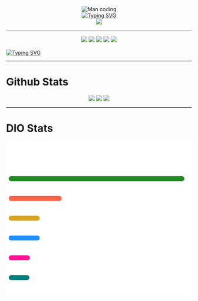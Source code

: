 
<div align="center">
  <img src="https://i.giphy.com/media/f3iwJFOVOwuy7K6FFw/giphy.webp" alt="Man coding" />
  <br />
  <a href="https://git.io/typing-svg"><img src="https://readme-typing-svg.demolab.com?font=IBM+Plex+Mono&duration=3000&pause=1000&color=36B821&center=true&vCenter=true&width=435&lines=Bem+vindo+ao+meu+perfil;Welcome+to+my+profile;%E7%A7%81%E3%81%AE%E3%83%97%E3%83%AD%E3%83%95%E3%82%A3%E3%83%BC%E3%83%AB%E3%81%B8%E3%82%88%E3%81%86%E3%81%93%E3%81%9D" alt="Typing SVG" /></a>
  <br />
  
  <a href="https://www.linkedin.com/in/pedrohteles/">
    <img src="https://img.shields.io/badge/LinkedIn-0077B5?style=for-the-badge&logo=linkedin&logoColor=white" />
  </a>
  <br />
</div>

---

<div align="center">
  <img width="36px" src="https://cdn.jsdelivr.net/gh/devicons/devicon/icons/mongodb/mongodb-original-wordmark.svg" />
  <img width="36px" src="https://cdn.jsdelivr.net/gh/devicons/devicon/icons/postgresql/postgresql-original-wordmark.svg" />
  <img width="36px" src="https://cdn.jsdelivr.net/gh/devicons/devicon/icons/typescript/typescript-plain.svg" />
  <img width="36px" src="https://cdn.jsdelivr.net/gh/devicons/devicon/icons/python/python-original.svg" />
  <img width="48px" src="https://cdn.jsdelivr.net/gh/devicons/devicon/icons/nodejs/nodejs-original-wordmark.svg" />
</div>
<br />
<a href="https://git.io/typing-svg"><img src="https://readme-typing-svg.demolab.com?font=IBM+Plex+Mono&size=16&pause=1000&color=42E128&vCenter=true&multiline=true&width=600&height=75&lines=I'm+interested+in+turning+hard+tasks+to+easier+ones;Since 2012 pursuing+awesome+projects+to+be+part+of" alt="Typing SVG" /></a>
<br />

---

# Github Stats

<div align="center">
  <img height="180em" src="https://github-readme-stats-sigma-five.vercel.app/api?username=pitossomo&include_all_commits=true&count_private=true&show_icons=true&theme=merko&hide_border=true&include_all_commits=true" />
  <img height="180em" src="https://streak-stats.demolab.com?user=Pitossomo&theme=merko&hide_border=true&hide=[]" />
  <img height="240em" src="https://github-readme-stats.vercel.app/api/top-langs/?username=pitossomo&layout=compact&langs_count=10&theme=merko&hide_border=true" />
</div>

---

# DIO Stats

![DIO Skills Stats](https://raw.githubusercontent.com/Pitossomo/dio-users-api/f59d7c146a2b50cdb3f1a661df7604c6a7fd7fe1/public/skills-example.svg)
